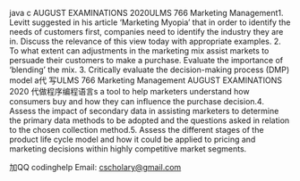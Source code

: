 java c AUGUST EXAMINATIONS 2020ULMS 766 Marketing Management1. Levitt suggested in his article ‘Marketing Myopia’ that in order to identify the needs of customers first, companies need to identify the industry they are in. Discuss the relevance of this view today with appropriate examples. 2. To what extent can adjustments in the marketing mix assist markets to persuade their customers to make a purchase. Evaluate the importance of ‘blending’ the mix. 3. Critically evaluate the decision-making process (DMP) model a代 写ULMS 766 Marketing Management AUGUST EXAMINATIONS 2020 代做程序编程语言s a tool to help marketers understand how consumers buy and how they can influence the purchase decision.4. Assess the impact of secondary data in assisting marketers to determine the primary data methods to be adopted and the questions asked in relation to the chosen collection method.5. Assess the different stages of the product life cycle model and how it could be applied to pricing and marketing decisions within highly competitive market segments.

加QQ codinghelp Email: cscholary@gmail.com

